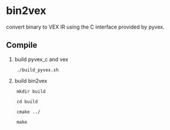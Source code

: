 # bin2vex
convert binary to VEX IR using the C interface provided by pyvex.

## Compile
1. build pyvex_c and vex
```
    ./build_pyvex.sh
``` 
2. build bin2vex

```
    mkdir build
    
    cd build
    
    cmake ../
    
    make
```
